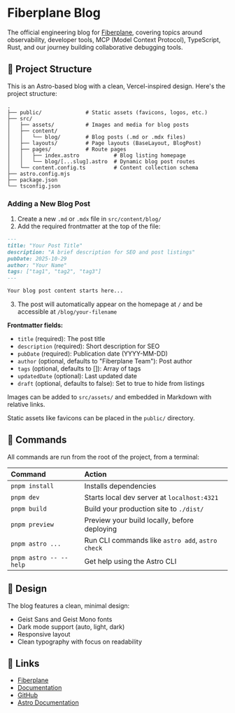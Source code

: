 # Fiberplane Blog

The official engineering blog for [Fiberplane](https://fiberplane.com), covering topics around observability, developer tools, MCP (Model Context Protocol), TypeScript, Rust, and our journey building collaborative debugging tools.

## 🚀 Project Structure

This is an Astro-based blog with a clean, Vercel-inspired design. Here's the project structure:

```
.
├── public/              # Static assets (favicons, logos, etc.)
├── src/
│   ├── assets/          # Images and media for blog posts
│   ├── content/
│   │   └── blog/        # Blog posts (.md or .mdx files)
│   ├── layouts/         # Page layouts (BaseLayout, BlogPost)
│   ├── pages/           # Route pages
│   │   ├── index.astro           # Blog listing homepage
│   │   └── blog/[...slug].astro  # Dynamic blog post routes
│   └── content.config.ts         # Content collection schema
├── astro.config.mjs
├── package.json
└── tsconfig.json
```

### Adding a New Blog Post

1. Create a new `.md` or `.mdx` file in `src/content/blog/`
2. Add the required frontmatter at the top of the file:

```md
---
title: "Your Post Title"
description: "A brief description for SEO and post listings"
pubDate: 2025-10-29
author: "Your Name"
tags: ["tag1", "tag2", "tag3"]
---

Your blog post content starts here...
```

3. The post will automatically appear on the homepage at `/` and be accessible at `/blog/your-filename`

**Frontmatter fields:**
- `title` (required): The post title
- `description` (required): Short description for SEO
- `pubDate` (required): Publication date (YYYY-MM-DD)
- `author` (optional, defaults to "Fiberplane Team"): Post author
- `tags` (optional, defaults to []): Array of tags
- `updatedDate` (optional): Last updated date
- `draft` (optional, defaults to false): Set to true to hide from listings

Images can be added to `src/assets/` and embedded in Markdown with relative links.

Static assets like favicons can be placed in the `public/` directory.

## 🧞 Commands

All commands are run from the root of the project, from a terminal:

| Command                   | Action                                           |
| :------------------------ | :----------------------------------------------- |
| `pnpm install`             | Installs dependencies                            |
| `pnpm dev`             | Starts local dev server at `localhost:4321`      |
| `pnpm build`           | Build your production site to `./dist/`          |
| `pnpm preview`         | Preview your build locally, before deploying     |
| `pnpm astro ...`       | Run CLI commands like `astro add`, `astro check` |
| `pnpm astro -- --help` | Get help using the Astro CLI                     |

## 🎨 Design

The blog features a clean, minimal design:
- Geist Sans and Geist Mono fonts
- Dark mode support (auto, light, dark)
- Responsive layout
- Clean typography with focus on readability

## 🔗 Links

- [Fiberplane](https://fiberplane.com)
- [Documentation](https://docs.fiberplane.com)
- [GitHub](https://github.com/fiberplane)
- [Astro Documentation](https://docs.astro.build)

